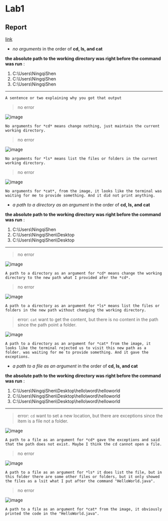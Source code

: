 # Lab1
## Report
[link](https://ucsd-cse15l-s24.github.io/week1/index.html#lab-report-1---remote-access-and-filesystem-week-1)
* *no arguments* in the order of **cd, ls, and cat**

**the absolute path to the working directory was right before the command was run** : 

1. C:\Users\NingqiShen
2. C:\Users\NingqiShen
3. C:\Users\NingqiShen
---

`A sentence or two explaining why you got that output`
> no error


![image](https://github.com/Klein-Shen/cse15l-lab-reports/assets/165833763/39ded354-c79a-46c3-8940-b8d268bf5407)

```
No arguments for *cd* means change nothing, just maintain the current working directory.
```
> no error


![image](https://github.com/Klein-Shen/cse15l-lab-reports/assets/165833763/4cda31c7-c9c0-40ea-be2f-7a1888261b9e)

```
No arguments for *ls* means list the files or folders in the current working directory.
```
> no error


![image](https://github.com/Klein-Shen/cse15l-lab-reports/assets/165833763/dffd26fc-9442-4f8a-bdd1-4520e7dcb24c)

```
No arguments for *cat*, from the image, it looks like the terminal was waiting for me to provide something. And it did not print anything.
```

* *a path to a directory as an argument* in the order of **cd, ls, and cat**

**the absolute path to the working directory was right before the command was run** : 

1. C:\Users\NingqiShen
2. C:\Users\NingqiShen\Desktop
3. C:\Users\NingqiShen\Desktop
---
> no error


![image](https://github.com/Klein-Shen/cse15l-lab-reports/assets/165833763/1804811a-f6e0-46d2-a652-3741ef69fb38)

```
A path to a directory as an argument for *cd* means change the working directory to the new path what I provided afer the *cd*.
```
> no error


![image](https://github.com/Klein-Shen/cse15l-lab-reports/assets/165833763/2d231e9a-d3f6-4de7-bf54-2f828197c79a)

```
A path to a directory as an argument for *ls* means list the files or folders in the new path without changing the working directory.
```
> error:
`cat` want to get the content, but there is no content in the path since the path point a folder.

![image](https://github.com/Klein-Shen/cse15l-lab-reports/assets/165833763/3ecb058d-7382-4c4f-b117-2809bb66748d)

```
A path to a directory as an argument for *cat* from the image, it looks like the terminal rejected us to visit this new path as a folder. was waiting for me to provide something. And it gave the exceptions.
```

* *a path to a file as an argument* in the order of **cd, ls, and cat**

**the absolute path to the working directory was right before the command was run** : 

1. C:\Users\NingqiShen\Desktop\hello\word\helloworld
2. C:\Users\NingqiShen\Desktop\hello\word\helloworld
3. C:\Users\NingqiShen\Desktop\hello\word\helloworld
---
> error:
`cd` want to set a new location, but there are exceptions since the item is a file not a folder.

![image](https://github.com/Klein-Shen/cse15l-lab-reports/assets/165833763/77f6124d-974e-402f-b63b-55b2471af089)

```
A path to a file as an argument for *cd* gave the exceptions and said that the path does not exist. Maybe I think the cd cannot open a file.
```
> no error


![image](https://github.com/Klein-Shen/cse15l-lab-reports/assets/165833763/478f6f2f-744a-431c-95b3-b0743e6bd405)

```
A path to a file as an argument for *ls* it does list the file, but in this folder there are some other files or folders, but it only showed the files as a lsit what I put after the command "HelloWorld.java".
```
> no error


![image](https://github.com/Klein-Shen/cse15l-lab-reports/assets/165833763/a93d5294-cd9f-47e0-935f-51aa9d554ed0)

```
A path to a file as an argument for *cat* from the image, it obviously printed the code in the "HelloWorld.java".
```

